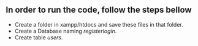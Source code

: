 ## In order to run the code, follow the steps bellow

- Create a folder in xampp/htdocs and save these files in that folder.
- Create a Database naming *registerlogin*.
- Create table *users*.

